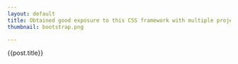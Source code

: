 ```yaml
---
layout: default
title: Obtained good exposure to this CSS framework with multiple projects
thumbnail: bootstrap.png

---
```


{{post.title}}